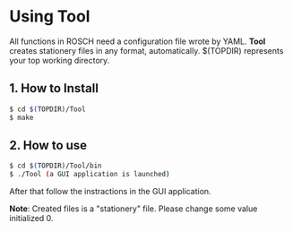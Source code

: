 # Using Tool

All functions in ROSCH need a configuration file wrote by YAML.
__Tool__ creates stationery files in any format, automatically.
$(TOPDIR) represents your top working directory.
## 1. How to Install

```sh
$ cd $(TOPDIR)/Tool
$ make
``` 

## 2. How to use

```sh
$ cd $(TOPDIR)/Tool/bin
$ ./Tool (a GUI application is launched)
``` 

After that follow the instractions in the GUI application.

__Note__: Created files is a "stationery" file.
Please change some value initialized 0.
